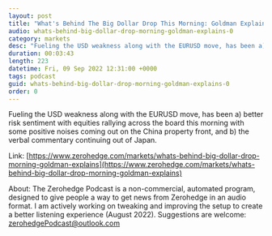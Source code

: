 ```yaml
---
layout: post
title: "What's Behind The Big Dollar Drop This Morning: Goldman Explains"
audio: whats-behind-big-dollar-drop-morning-goldman-explains-0
category: markets
desc: "Fueling the USD weakness along with the EURUSD move, has been a) better risk sentiment with equities rallying across the board this morning with some positive noises coming out on the China property front, and b) the verbal commentary continuing out of Japan."
duration: 00:03:43
length: 223
datetime: Fri, 09 Sep 2022 12:31:00 +0000
tags: podcast
guid: whats-behind-big-dollar-drop-morning-goldman-explains-0
order: 0
---
```

Fueling the USD weakness along with the EURUSD move, has been a) better risk sentiment with equities rallying across the board this morning with some positive noises coming out on the China property front, and b) the verbal commentary continuing out of Japan.

Link: [https://www.zerohedge.com/markets/whats-behind-big-dollar-drop-morning-goldman-explains](https://www.zerohedge.com/markets/whats-behind-big-dollar-drop-morning-goldman-explains)

About: The Zerohedge Podcast is a non-commercial, automated program, designed to give people a way to get news from Zerohedge in an audio format.  I am actively working on tweaking and improving the setup to create a better listening experience (August 2022).  Suggestions are welcome: [zerohedgePodcast@outlook.com](mailto:zerohedgePodcast@outlook.com)
